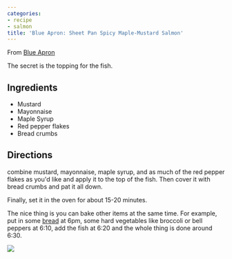 ```yaml
---
categories:
- recipe
- salmon
title: 'Blue Apron: Sheet Pan Spicy Maple-Mustard Salmon'
---
```



From [Blue Apron](https://www.blueapron.com/recipes/sheet-pan-spicy-maple-mustard-salmon-with-roasted-sweet-potato-peppers-snap-peas)

The secret is the topping for the fish. 

## Ingredients
- Mustard
- Mayonnaise
- Maple Syrup
- Red pepper flakes
- Bread crumbs

## Directions
combine mustard, mayonnaise, maple syrup, and as much of the red pepper flakes as you'd like and apply it to the top of the fish.  Then cover it with bread crumbs and pat it all down.

Finally, set it in the oven for about 15-20 minutes.

The nice thing is you can bake other items at the same time. For example, put in some [bread](Lekue%20Silicone%20Bread%20Maker.md) at 6pm, some hard vegetables like broccoli or bell peppers at 6:10, add the fish at 6:20 and the whole thing is done around 6:30.

<img src="https://media.blueapron.com/recipes/28279/recipe_steps/71980/1652414637-43-0029-9086/0613_2PRE09_Sheet_Pan_Spicy_Maple_Mustard_Salmon_349_Web.jpg?width=512" />